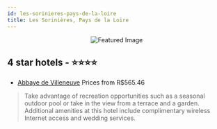 ```yaml
---
id: les-sorinieres-pays-de-la-loire
title: Les Sorinières, Pays de la Loire
---
```


<center><img src="https://i.travelapi.com/hotels/5000000/4470000/4460600/4460531/2a5e3529_z.jpg" alt="Featured Image" /></center>


##  4 star hotels - ⭐️⭐️⭐️⭐️

-    [Abbaye de Villeneuve](https://us.hurb.com/hotels/les-sorinieres/abbaye-de-villeneuve-JNP-JP911984?cmp=18055) Prices from R$565.46
   > Take advantage of recreation opportunities such as a seasonal outdoor pool or take in the view from a terrace and a garden. Additional amenities at this hotel include complimentary wireless Internet access and wedding services.
